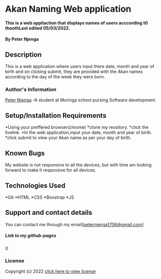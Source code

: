 # Akan Naming Web application

#### This is a web appliaction that displays names of users acccording t0 thoothLast edited 05/03/2022.

#### By **Peter Njenga**

## Description

This is a web application where users input there date, month and year of birth and on clicking submit, they are provided with the Akan names according to the day of the week they were born.
### Author's Information
[Peter Njenga](https://github.com/han254)
-A student at Moringa school pursing Software development.

## Setup/Installation Requirements
*Using your preffered browser(chrome)
*clone my reository.
*click the livelink.
*In the web application,input your date, month and year of birth.
*click submit to view your Akan name as per your day of birth.

## Known Bugs

My website is not responsive to all the devices, but with time am looking forward to make it responsive for all devices.

## Technologies Used
*Git
*HTML
*CSS
*Boostrap
*JS 

## Support and contact details

You can contact me through my email[peternjenga1706@gmail.com]

##### Link to my github-pages
()
### License

Copyright (c) 2022 [click here to view license](LICENSE)
